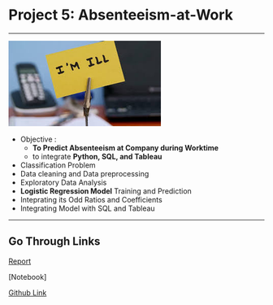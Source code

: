 # Project 5: Absenteeism-at-Work

---

<img src="https://github.com/SidSolanki28/Absenteeism-at-Workplace/raw/master/images/images.jpeg">


- Objective : 
  - **To Predict Absenteeism at Company during Worktime**
  - to integrate **Python, SQL, and Tableau**
- Classification Problem
- Data cleaning and Data preprocessing
- Exploratory Data Analysis
- **Logistic Regression Model** Training and Prediction
- Inteprating its Odd Ratios and Coefficients
- Integrating Model with SQL and Tableau

---
## Go Through Links

[Report](https://sidsolanki28.github.io/Absenteeism-at-Work)

[Notebook]

[Github Link](https://github.com/SidSolanki28/Absenteeism-at-Work)
